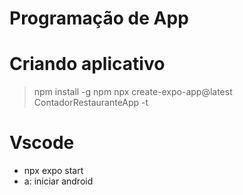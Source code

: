 # Programação de App

# Criando aplicativo 

> npm install -g npm
> npx create-expo-app@latest ContadorRestauranteApp -t <br>

# Vscode
- npx expo start 
- a: iniciar android 